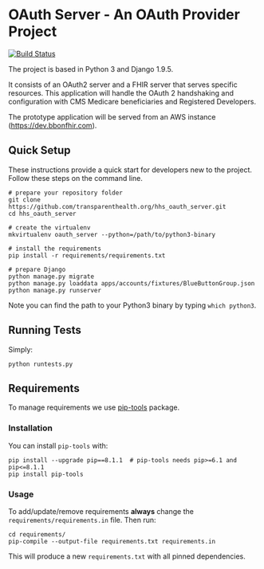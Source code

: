 OAuth Server - An OAuth Provider Project
========================================

[![Build Status](https://travis-ci.org/TransparentHealth/hhs_oauth_server.svg?branch=develop)](https://travis-ci.org/TransparentHealth/hhs_oauth_server)

The project is based in Python 3 and Django 1.9.5.

It consists of an OAuth2 server and a FHIR server that serves specific resources.
This application will handle the OAuth 2 handshaking and configuration with CMS Medicare
beneficiaries and Registered Developers.

The prototype application will be served from an AWS instance (https://dev.bbonfhir.com).

Quick Setup
-----------

These instructions provide a quick start for developers new to the project.
Follow these steps on the command line.

    # prepare your repository folder
    git clone https://github.com/transparenthealth.org/hhs_oauth_server.git
    cd hhs_oauth_server

    # create the virtualenv
    mkvirtualenv oauth_server --python=/path/to/python3-binary

    # install the requirements
    pip install -r requirements/requirements.txt

    # prepare Django
    python manage.py migrate
    python manage.py loaddata apps/accounts/fixtures/BlueButtonGroup.json
    python manage.py runserver

Note you can find the path to your Python3 binary by typing `which python3`.

Running Tests
-------------

Simply:

    python runtests.py

Requirements
------------

To manage requirements we use [pip-tools][0] package.

### Installation

You can install `pip-tools` with:

    pip install --upgrade pip==8.1.1  # pip-tools needs pip>=6.1 and pip<=8.1.1
    pip install pip-tools

### Usage

To add/update/remove requirements **always** change the `requirements/requirements.in`
file. Then run:

    cd requirements/
    pip-compile --output-file requirements.txt requirements.in

This will produce a new `requirements.txt` with all pinned dependencies.

[0]: https://github.com/nvie/pip-tools
